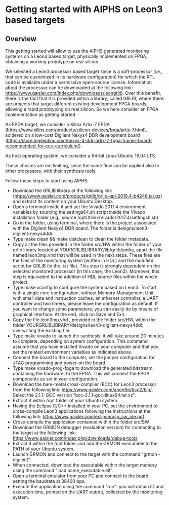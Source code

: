 # Getting started with AIPHS on Leon3 based targets

## Overview
This getting started will allow to use the AIPHS generated monitoring systems on a Leon3 based target, physically implemented on FPGA, obtaining a working prototype on real silicon.

We selected a Leon3 processor based target since is a soft-processor (i.e., that can be customized in its hardware configuration) for which the RTL code is available under a permissive open-source license. Information about the processor can be downloaded at the following link: https://www.gaisler.com/index.php/downloads/leongrlib. Over this benefit, there is the fact that it is provided within a library, called GRLIB, where there are projects that target different existing development FPGA boards, allowing a rapid prototyping on real silicon.
So we here consider an FPGA implementation as getting started.

As FPGA target, we consider a Xilinx Artix-7 FPGA (https://www.xilinx.com/products/silicon-devices/fpga/artix-7.html), soldered on a low-cost Digilent Nexys4 DDR development board (https://store.digilentinc.com/nexys-4-ddr-artix-7-fpga-trainer-board-recommended-for-ece-curriculum/).

As host operating system, we consider a 64-bit Linux Ubuntu 16.04 LTS.

These choices are not limiting, since the same flow can be applied also to other processors, with their synthesis tools.

Follow these steps to start using AIPHS:
- Download the GRLIB library at the following link (https://www.gaisler.com/products/grlib/grlib-gpl-2019.4-b4246.tar.gz) and extract its content on your Ubuntu Desktop.
- Open a terminal inside it and set the Vivado 2017.4 environment variables by sourcing the settings64.sh script inside the Vivado installation folder (e.g., source /opt/Xilinx/Vivado/2017.4/settingsh.sh)
- Go in the folder, using terminal, where there is the project associated with the Digilent Nexys4 DDR board. The folder is designs/leon3-digilent-nexys4ddr.
- Type make clean && make distclean to clean the folder metadata.
- Copy all the files provided in the folder src/HW within the folder of your grlib library located at YOURGRLIBLIBRARY/lib/grlib/amba, apart the file named leon3mp.vhd that will be used in the next steps. These files are the files of the monitoring system (written in HDL) and the modified script for GRLIB (in the .txt file). This step is strongly dependent on the selected monitored processor (in this case, the Leon3). Moreover, this step is equivalent to the addition of HDL source files within the whole project.
- Type make xconfig to configure the system based on Leon3. To start with a single core configuration, without Memory Management Unit, with small data and instruction caches, an ethernet controller, a UART controller and two timers, please leave the configuration as default. If you want to change some parameters, you can easily do by means of graphical interface. At the end, click on Save and Exit.
- Copy the file leon3mp.vhd , provided in the folder src/HW, within the folder YOURGRLIBLIBRARY/designs/leon3-digilent-nexys4ddr, overwriting the existing file.
- Type make vivado to launch the synthesis: it will take around 20 minutes to complete, depending on system configuration. This command assume that you have installed Vivado on your computer and that you set the related environment variables as indicated above.
- Connect the board to the computer, set the jumper configuration for JTAG programming and power-on the board.
- Type make vivado-prog-fpga to download the generated bitstream, containing the hardware, to the FPGA. This will connect the FPGA components as set in your configuration.
- Download the bare-metal cross-compiler (BCC) for Leon3 processor from the following link: https://www.gaisler.com/anonftp/bcc2/bin/. Select the 2.1.1. GCC version "bcc-2.1.1-gcc-linux64.tar.xz".
- Extract it within /opt folder of your Ubuntu system.
- Having the Eclipse C/C++ installed in your PC, set the environment to cross-compile Leon3 applications following the instructions at the following link: https://www.gaisler.com/eclipse/qsg_sw_ide.pdf 
- Cross-compile the application contained within the folder src/SW
- Download the GRMON debugger (evaluation version) for connecting to the target at the following link: https://www.gaisler.com/index.php/downloads/debug-tools
- Extract it within the /opt folder and add the GRMON executable to the PATH of your Ubuntu system.
- Launch GRMON and connect to the target with the command "grmon -digilent".
- When connected, download the executable within the target memory using the command "load name_executable.elf".
- Open a terminal emulator from your PC and connect to the board, setting the baudrate at 38400 bps. 
- Execute the application using the command "run": you will obtain ID and execution time, printed on the UART output, collected by the monitoring system.


